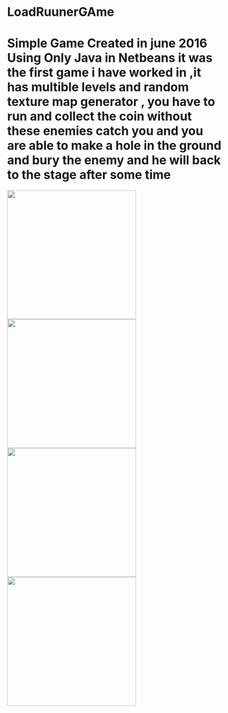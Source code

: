 # LoadRuunerGAme
# Simple Game Created in june 2016 Using Only Java in Netbeans  it was the first game i have worked in ,it has multible levels and random texture map generator , you have to run and collect the coin without these enemies catch you and you are able to make a hole in the ground and bury the enemy and he will back to the stage after some time  

<img src="https://github.com/mohamedaraby122/LoadRuunerGAme/blob/master/Screenshot%20(10).png" width="300"/>
<img src="https://github.com/mohamedaraby122/LoadRuunerGAme/blob/master/Screenshot%20(11).png" width="300"/>
<img src="https://github.com/mohamedaraby122/LoadRuunerGAme/blob/master/Screenshot%20(12).png" width="300"/>
<img src="https://github.com/mohamedaraby122/LoadRuunerGAme/blob/master/Screenshot%20(9).png" width="300"/>
